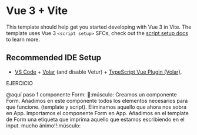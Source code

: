 # Vue 3 + Vite

This template should help get you started developing with Vue 3 in Vite. The template uses Vue 3 `<script setup>` SFCs, check out the [script setup docs](https://v3.vuejs.org/api/sfc-script-setup.html#sfc-script-setup) to learn more.

## Recommended IDE Setup

- [VS Code](https://code.visualstudio.com/) + [Volar](https://marketplace.visualstudio.com/items?itemName=Vue.volar) (and disable Vetur) + [TypeScript Vue Plugin (Volar)](https://marketplace.visualstudio.com/items?itemName=Vue.vscode-typescript-vue-plugin).

EJERCICIO

@aquí paso 1 componente Form: :ninja::músculo:
Creamos un componente Form.
Añadimos en este componente todos los elementos necesarios para que funcione. (template y script).
Eliminamos aquello que ahora nos sobra en App.
Importamos el componente Form en App.
Añadimos en el template de Form una etiqueta que imprima aquello que estamos escribiendo en el input.
mucho ánimo!!:músculo: